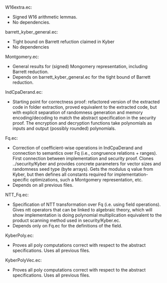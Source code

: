 W16extra.ec: 
- Signed W16 arithmetic lemmas.
- No dependencies. 

barrett_kyber_general.ec:
- Tight bound on Barrett refuction claimed in Kyber
- No dependencies

Montgomery.ec: 
- General results for (signed) Mongomery representation, including Barrett reduction. 
- Depends on barrett_kyber_general.ec for the tight bound of Barrett reduction.

IndCpaDerand.ec:
- Starting point for correctness proof: refactored version of the extracted code
in folder extraction, proved equivalent  to the extracted code, but with 
explicit separation of randomness generation and memory encoding/decoding
to match the abstract specification in the security proof. The encryption
and decryption functions take polynomials as inputs and output (possibly
rounded) polynomials.

Fq.ec: 
- Correction of coefficient-wise operations in IndCpaDerand and 
  connection to semantics over Fq (i.e., congruence relations + ranges).
  First connection between implementation and security proof. 
  Clones ../security/Kyber and provides concrete parameters for vector 
  sizes and randomness seed type (byte arrays). Gets the modulus
  q value from Kyber, but  then defines all constants required for 
  implementation-specific optimizations, such a Montgomery
  representation, etc. 
- Depends on all previous files.

NTT_Fq.ec:
- Specification of NTT transformation over Fq (i.e. using field
  operations). Gives ntt operators that can be linked to  algebraic
  theory, which will show implementation is doing polynomial
  multiplication equivalent to the product scanning method
  used in security/Kyber.ec. 
- Depends only on Fq.ec for the definitions of the field. 

KyberPoly.ec:
- Proves all poly computations correct with respect to the
  abstract specifications. Uses  all previous files.

KyberPolyVec.ec:
- Proves all poly computations correct with respect to the
  abstract specifications. Uses  all previous files.
  